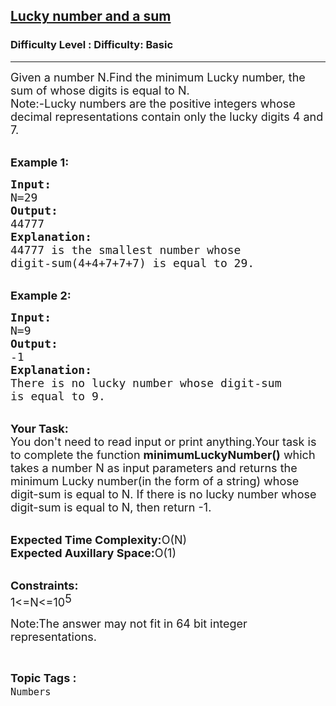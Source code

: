 <h2><a href="https://www.geeksforgeeks.org/problems/lucky-number-and-a-sum0329/1?page=3&category=Numbers,Reverse&sortBy=submissions">Lucky number and a sum</a></h2><h3>Difficulty Level : Difficulty: Basic</h3><hr><div class="problems_problem_content__Xm_eO"><p><span style="font-size:18px">Given a number N.Find the minimum Lucky number, the sum of whose digits is equal to N.<br>
Note:-Lucky numbers are the positive integers whose decimal representations contain only the lucky digits 4 and 7.&nbsp;</span></p>

<p><br>
<strong><span style="font-size:18px">Example 1:</span></strong></p>

<pre><span style="font-size:18px"><strong>Input:</strong>
N=29
<strong>Output:</strong>
44777
<strong>Explanation:</strong>
44777 is the smallest number whose 
digit-sum(4+4+7+7+7) is equal to 29.</span></pre>

<p><br>
<strong><span style="font-size:18px">Example 2:</span></strong></p>

<pre><span style="font-size:18px"><strong>Input:</strong>
N=9
<strong>Output:</strong>
-1
<strong>Explanation:</strong>
There is no lucky number whose digit-sum
is equal to 9.</span></pre>

<p><br>
<span style="font-size:18px"><strong>Your Task:</strong><br>
You don't need to read input or print anything.Your task is to complete the function <strong>minimumLuckyNumber()</strong> which takes a number N as input parameters and returns the minimum Lucky number(in the form of a string)&nbsp;whose digit-sum is equal to N. If there is no lucky number whose digit-sum is equal to N, then return -1.</span></p>

<p><br>
<span style="font-size:18px"><strong>Expected Time Complexity:</strong>O(N)<br>
<strong>Expected Auxillary Space:</strong>O(1)</span></p>

<p><br>
<span style="font-size:18px"><strong>Constraints:</strong><br>
1&lt;=N&lt;=10</span><sup><span style="font-size:18px">5</span></sup></p>

<p><sup><span style="font-size:18px">Note:The answer may not fit in 64 bit integer representations.</span></sup></p>
</div><br><p><span style=font-size:18px><strong>Topic Tags : </strong><br><code>Numbers</code>&nbsp;